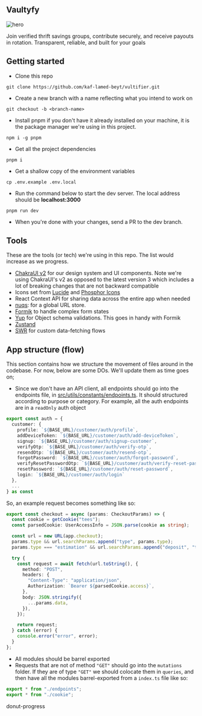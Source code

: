 ## Vaultyfy

![hero](/vultifier.png)

Join verified thrift savings groups, contribute securely, and receive payouts in rotation. Transparent, reliable, and built for your goals

## Getting started
- Clone this repo

```shell
git clone https://github.com/kaf-lamed-beyt/vultifier.git
```

- Create a new branch with a name reflecting what you intend to work on

```shell
git checkout -b <branch-name>
```

- Install pnpm if you don't have it already installed on your machine, it is the package manager we're using in this project.

```shell
npm i -g pnpm
```

- Get all the project dependencies

```shell
pnpm i
```

- Get a shallow copy of the environment variables

```shell
cp .env.example .env.local
```

- Run the command below to start the dev server. The local address should be **localhost:3000**
```shell
pnpm run dev
```

- When you're done with your changes, send a PR to the dev branch.


## Tools

These are the tools (or tech) we're using in this repo. The list would increase as we progress.

- [ChakraUI v2](https://v2.chakra-ui.com/) for our design system and UI components. Note we're using ChakraUI's v2 as opposed to the latest version 3 which includes a lot of breaking changes that are not backward compatible
- Icons set from [Lucide](https://lucide.dev/icons/) and [Phosphor Icons](https://phosphoricons.com/)
- React Context API for sharing data across the entire app when needed
- [nuqs](https://nuqs.47ng.com/docs): for a global URL store.
- [Formik](https://formik.org/) to handle complex form states
- [Yup](https://yup-docs.vercel.app/docs/intro) for Object schema validations. This goes in handy with Formik
- [Zustand](https://zustand.docs.pmnd.rs/)
- [SWR](https://swr.vercel.app) for custom data-fetching flows

## App structure (flow)

This section contains how we structure the movement of files around in the codebase. For now, below are some DOs. We'll update them as time goes on;

- Since we don't have an API client, all endpoints should go into the endpoints file, in [src/utils/constants/endpoints.ts](/src/utils/constants/endpoints.ts). It should structured according to purpose or category. For example, all the auth endpoints are in a `readOnly` auth object

```ts
export const auth = {
  customer: {
    profile: `${BASE_URL}/customer/auth/profile`,
    addDeviceToken: `${BASE_URL}/customer/auth/add-deviceToken`,
    signup: `${BASE_URL}/customer/auth/signup-customer`,
    verifyOtp: `${BASE_URL}/customer/auth/verify-otp`,
    resendOtp: `${BASE_URL}/customer/auth/resend-otp`,
    forgotPassword: `${BASE_URL}/customer/auth/forgot-password`,
    verifyResetPasswordOtp: `${BASE_URL}/customer/auth/verify-reset-password-otp`,
    resetPassword: `${BASE_URL}/customer/auth/reset-password`,
    login: `${BASE_URL}/customer/auth/login`
  },
  ...
} as const
```

So, an example request becomes something like so:

```ts
export const checkout = async (params: CheckoutParams) => {
  const cookie = getCookie("tees");
  const parsedCookie: UserAccessInfo = JSON.parse(cookie as string);

  const url = new URL(app.checkout);
  params.type && url.searchParams.append("type", params.type);
  params.type === "estimation" && url.searchParams.append("deposit", "true");

  try {
    const request = await fetch(url.toString(), {
      method: "POST",
      headers: {
        "Content-Type": "application/json",
        Authorization: `Bearer ${parsedCookie.access}`,
      },
      body: JSON.stringify({
        ...params.data,
      }),
    });

    return request;
  } catch (error) {
    console.error("error", error);
  }
};
```

- All modules should be barrel exported
- Requests that are not of method `"GET"` should go into the `mutations` folder. If they are of type `"GET"` we should colocate them in `queries`, and then have all the modules barrel-exported from a `index.ts` file like so:

```ts
export * from "./endpoints";
export * from "./cookie";
```
donut-progress
